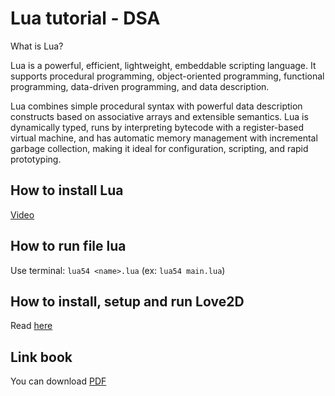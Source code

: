# Lua tutorial - DSA

What is Lua?

Lua is a powerful, efficient, lightweight, embeddable scripting language. It supports procedural programming, object-oriented programming, functional programming, data-driven programming, and data description.

Lua combines simple procedural syntax with powerful data description constructs based on associative arrays and extensible semantics. Lua is dynamically typed, runs by interpreting bytecode with a register-based virtual machine, and has automatic memory management with incremental garbage collection, making it ideal for configuration, scripting, and rapid prototyping.

## How to install Lua

[Video](https://www.youtube.com/watch?v=rol8n3FYtuU)

## How to run file lua

Use terminal: `lua54 <name>.lua` (ex: `lua54 main.lua`)

## How to install, setup and run Love2D

Read [here](https://github.com/nxhawk/lua-tutorial/tree/master/10.love)

## Link book

You can download [PDF](https://www.pdfdrive.com/beginning-lua-programmingpdf-e34315655.html)
